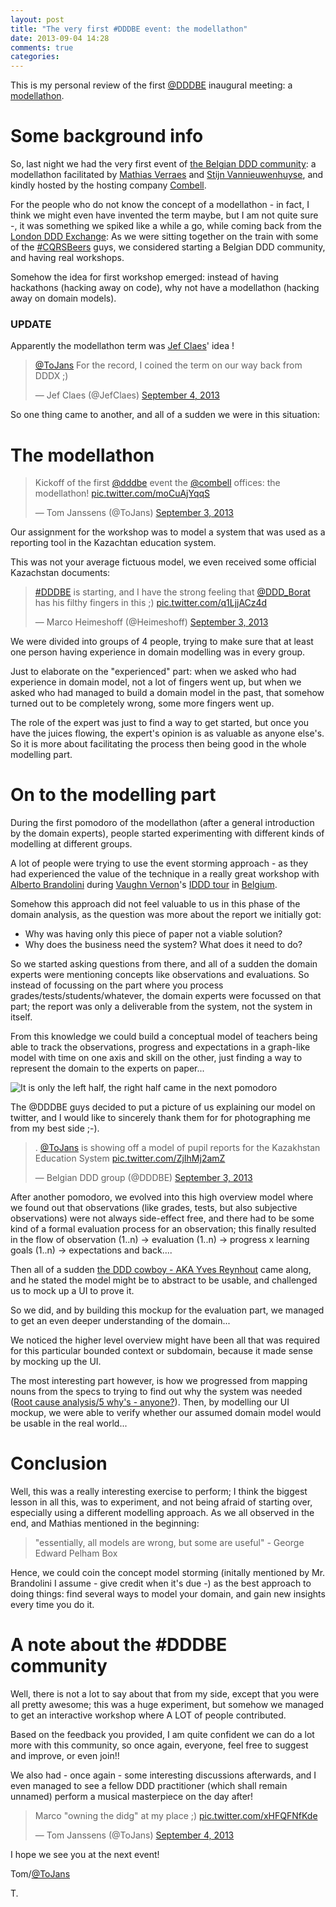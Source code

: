```yaml
---
layout: post
title: "The very first #DDDBE event: the modellathon"
date: 2013-09-04 14:28
comments: true
categories: 
---
```


This is my personal review of the first [@DDDBE](https://twitter.com/dddbe) inaugural meeting: a [modellathon](https://modellathon.eventbrite.com/).

# Some background info

So, last night we had the very first event of [the Belgian DDD community](http://domaindriven.be/): a modellathon facilitated by [Mathias Verraes](https://twitter.com/mathiasverraes) and [Stijn Vannieuwenhuyse](https://twitter.com/stijnvnh), and kindly hosted by the hosting company [Combell](https://twitter.com/combell).

For the people who do not know the concept of a modellathon - in fact, I think we might even have invented the term maybe, but I am not quite sure -, it was something we spiked like a while a go, while coming back from the [London DDD Exchange](http://skillsmatter.com/event/design-architecture/dddx-2013):
As we were sitting together on the train with some of the [#CQRSBeers](https://twitter.com/ToJans/statuses/297059516049137664) guys, we considered starting a Belgian DDD community, and having real workshops.

Somehow the idea for first workshop emerged: instead of having hackathons (hacking away on code), why not have a modellathon (hacking away on domain models).

### UPDATE 
Apparently the modellathon term was [Jef Claes](https://twitter.com/JefClaes)' idea !

<blockquote class="twitter-tweet"><p><a href="https://twitter.com/ToJans">@ToJans</a> For the record, I coined the term on our way back from DDDX ;)</p>&mdash; Jef Claes (@JefClaes) <a href="https://twitter.com/JefClaes/statuses/375266359875481600">September 4, 2013</a></blockquote>
<script async src="//platform.twitter.com/widgets.js" charset="utf-8"></script>

So one thing came to another, and all of a sudden we were in this situation:

# The modellathon

<blockquote class="twitter-tweet"><p>Kickoff of the first <a href="https://twitter.com/DDDBE">@dddbe</a> event the <a href="https://twitter.com/combell">@combell</a> offices: the modellathon! <a href="http://t.co/moCuAjYqqS">pic.twitter.com/moCuAjYqqS</a></p>&mdash; Tom Janssens (@ToJans) <a href="https://twitter.com/ToJans/statuses/374938677522464768">September 3, 2013</a></blockquote>
<script async src="//platform.twitter.com/widgets.js" charset="utf-8"></script>
<!-- more -->
Our assignment for the workshop was to model a system that was used as a reporting tool in the Kazachtan education system.

This was not your average fictuous model, we even received some official Kazachstan documents:

<blockquote class="twitter-tweet"><p><a href="https://twitter.com/search?q=%23DDDBE&amp;src=hash">#DDDBE</a> is starting, and I have the strong feeling that <a href="https://twitter.com/DDD_Borat">@DDD_Borat</a> has his filthy fingers in this ;) <a href="http://t.co/q1LjjACz4d">pic.twitter.com/q1LjjACz4d</a></p>&mdash; Marco Heimeshoff (@Heimeshoff) <a href="https://twitter.com/Heimeshoff/statuses/374940972167495680">September 3, 2013</a></blockquote>
<script async src="//platform.twitter.com/widgets.js" charset="utf-8"></script>

We were divided into groups of 4 people, trying to make sure that at least one person having experience in domain modelling was in every group. 

Just to elaborate on the "experienced" part: when we asked who had experience in domain model, not a lot of fingers went up, but when we asked who had managed to build a domain model in the past, that somehow turned out to be completely wrong, some more fingers went up. 

The role of the expert was just to find a way to get started, but once you have the juices flowing, the expert's opinion is as valuable as anyone else's. So it is more about facilitating the process then being good in the whole modelling part.

# On to the modelling part

During the first pomodoro of the modellathon (after a general introduction by the domain experts), people started experimenting with different kinds of modelling at different groups. 

A lot of people were trying to use the event storming approach - as they had experienced the value of the technique in a really great workshop with [Alberto Brandolini](https://twitter.com/ziobrando) during [Vaughn Vernon](https://twitter.com/VaughnVernon)'s [IDDD tour](http://idddtour.com/) in [Belgium](http://tojans.me/blog/2013/05/01/idddtour-2013-belgium-an-immersive-experience/).

Somehow this approach did not feel valuable to us in this phase of the domain analysis, as the question was more about the report we initially got:

- Why was having only this piece of paper not a viable solution?
- Why does the business need the system? What does it need to do?

So we started asking questions from there, and all of a sudden the domain experts were mentioning concepts like observations and evaluations. So instead of focussing on the part where you process grades/tests/students/whatever, the domain experts were  focussed on that part; the report was only a deliverable from the system, not the system in itself.

From this knowledge we could build a conceptual model of teachers being able to track the observations, progress and expectations in a graph-like model with time on one axis and skill on the other, just finding a way to represent the domain to the experts on paper...

![It is only the left half, the right half came in the next pomodoro](http://i.snag.gy/x17zw.jpg)

The @DDDBE guys decided to put a picture of us explaining our model on twitter, and I would like to sincerely thank them for for photographing me from my best side ;-).

<blockquote class="twitter-tweet"><p>. <a href="https://twitter.com/ToJans">@ToJans</a> is showing off a model of pupil reports for the Kazakhstan Education System <a href="http://t.co/ZjIhMj2amZ">pic.twitter.com/ZjIhMj2amZ</a></p>&mdash; Belgian DDD group (@DDDBE) <a href="https://twitter.com/DDDBE/statuses/374951596805095424">September 3, 2013</a></blockquote>
<script async src="//platform.twitter.com/widgets.js" charset="utf-8"></script>

After another pomodoro, we evolved into this high overview model where we found out that observations (like grades, tests, but also subjective observations) were not always side-effect free, and there had to be some kind of a formal evaluation process for an observation; this finally resulted in the flow of
observation (1..n) -> evaluation (1..n) -> progress x learning goals (1..n) -> expectations and back....

Then all of a sudden [the DDD cowboy - AKA Yves Reynhout](https://twitter.com/yreynhout) came along, and he stated the model might be to abstract to be usable, and challenged us to mock up a UI to prove it.

So we did, and by building this mockup for the evaluation part, we managed to get an even deeper understanding of the domain...

We noticed the higher level overview might have been all that was required for this particular bounded context or subdomain, because it made sense by mocking up the UI.

The most interesting part however, is how we progressed from mapping nouns  from the specs to trying to find out why the system was needed ([Root cause analysis/5 why's - anyone?](http://en.wikipedia.org/wiki/5_Whys)).
Then, by modelling our UI mockup, we were able to verify whether our assumed domain model would be usable in the real world... 

# Conclusion

Well, this was a really interesting exercise to perform; I think the biggest lesson in all this, was to experiment, and not being afraid of starting over, especially using a different modelling approach. As we all observed in the end, and Mathias mentioned in the beginning:

>  "essentially, all models are wrong, but some are useful" - George Edward Pelham Box 

Hence, we could coin the concept model storming (initally mentioned by Mr. Brandolini I assume - give credit when it's due -) as the best approach to doing things: find several ways to model your domain, and gain new insights every time you do it.

# A note about the #DDDBE community

Well, there is not a lot to say about that from my side, except that you were all pretty awesome; this was a huge experiment, but somehow we managed to get an interactive workshop where A LOT of people contributed.

Based on the feedback you provided, I am quite confident we can do a lot more with this community, so once again, everyone, feel free to suggest and improve, or even join!!

We also had - once again - some interesting discussions afterwards, and I even managed to see a fellow DDD practitioner (which shall remain unnamed) perform a musical masterpiece on the day after!

<blockquote class="twitter-tweet"><p>Marco &quot;owning the didg&quot; at my place ;) <a href="http://t.co/xHFQFNfKde">pic.twitter.com/xHFQFNfKde</a></p>&mdash; Tom Janssens (@ToJans) <a href="https://twitter.com/ToJans/statuses/375169904716296192">September 4, 2013</a></blockquote>
<script async src="//platform.twitter.com/widgets.js" charset="utf-8"></script>

I hope we see you at the next event!

Tom/[@ToJans](https://twitter.com/ToJans)

T.

